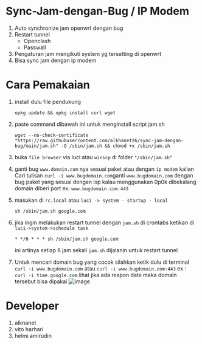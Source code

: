 # Sync-Jam-dengan-Bug / IP Modem
1. Auto synchronize jam openwrt dengan bug
2. Restart tunnel
   - Openclash
   - Passwall
3. Pengaturan jam mengikuti system yg tersetting di openwrt
4. Bisa sync jam dengan ip modem
# Cara Pemakaian
1. install dulu file pendukung
   ```
   opkg update && opkg install curl wget
   ```
2. paste command dibawah ini untuk menginstall script jam.sh
   ```
   wget --no-check-certificate "https://raw.githubusercontent.com/alkhanet26/sync-jam-dengan-bug/main/jam.sh" -O /sbin/jam.sh && chmod +x /sbin/jam.sh
   ```
3. buka ``file browser`` via luci atau ``winscp`` di folder ``"/sbin/jam.sh"``
4. ganti bug ``www.domain.com`` nya sesuai paket atau dengan ``ip modem`` kalian
   Cari tulisan ``curl -i www.bugdomain.com``ganti ``www.bugdomain.com`` dengan bug paket yang sesuai dengan isp
   kalau menggunakan 0p0k dibekalang domain diberi port ex: ``www.bugdomain.com:443``
  
5. masukan di ``rc.local`` atau ``luci -> system - startup - local``
   ```
   sh /sbin/jam.sh google.com
   ```
6. jika ingin melakukan restart tunnel dengan ``jam.sh`` di crontabs ketikan di ``luci->system->schedule task``
   ```
   * */6 * * * sh /sbin/jam.sh google.com
   ```
   ini artinya setiap 6 jam sekali ``jam.sh`` dijalanin untuk restart tunnel
7. Untuk mencari domain bug yang cocok silahkan ketik dulu di terminal ``curl -i www.bugdomain.com`` atau ``curl -i www.bugdomain.com:443``
   ex : ``curl -i time.google.com`` lihat jika ada respon date maka domain tersebut bisa dipakai
   ![image](https://user-images.githubusercontent.com/92195275/207335985-73199713-f1fd-4758-9ac5-d66a42966926.png)

   
   
# Developer
1. alknanet
2. vito harhari
3. helmi amirudin
